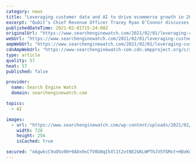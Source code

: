 ```yaml
---
category: news
title: "Leveraging customer data and AI to drive ecommerce growth in 2021"
excerpt: "Qubit’s Chief Revenue Officer Tracey Ryan O’Connor discusses pandemic-related ecommerce growth and the takeaways brands should consider this year"
publishedDateTime: 2021-02-01T15:24:00Z
originalUrl: "https://www.searchenginewatch.com/2021/02/01/leveraging-customer-data-and-ai-to-drive-ecommerce-growth-in-2021/"
webUrl: "https://www.searchenginewatch.com/2021/02/01/leveraging-customer-data-and-ai-to-drive-ecommerce-growth-in-2021/"
ampWebUrl: "https://www.searchenginewatch.com/2021/02/01/leveraging-customer-data-and-ai-to-drive-ecommerce-growth-in-2021/amp/"
cdnAmpWebUrl: "https://www-searchenginewatch-com.cdn.ampproject.org/c/s/www.searchenginewatch.com/2021/02/01/leveraging-customer-data-and-ai-to-drive-ecommerce-growth-in-2021/amp/"
type: article
quality: 57
heat: 57
published: false

provider:
  name: Search Engine Watch
  domain: searchenginewatch.com

topics:
  - AI

images:
  - url: "https://www.searchenginewatch.com/wp-content/uploads/2021/02/Leveraging-customer-data-and-AI-to-drive-ecommerce-growth-in-2021.png"
    width: 728
    height: 256
    isCached: true

secured: "eAgwkcC9uOGv00+9AOx9xCfV0GNqIkXl1t2xtNE2GKLWPThJV5fGMxt+HDoKdMuJ58acdOBWOQBL0iXD2m99DIrCerOrHM1LVivd9XvHJHXRyQFNhufLydH4iXL5wOcY/FIuJwY4P9gdkg1jDLmuVycM8RuxwvcL13GeZUu82SO1k5Tz2V92WJxGRfZ4BvaSa4d/8lNE3gqTiVyMQZIzpYLrLP2uTb9KWFd5Xw+TRg5bmNxlAOAd7xPbu0tOpArlWKff5uPlLBMDBf37iF1O7Iye+12JQJr62GYK8PWKk/z1wFPLCv1C56xyTZVxjtfWoXZ2FJgf6/LCRu3CID9Vx9EetSQ0vqUnE5zz1FrT2+c=;Yq0y8Us1fH/1PSSH8tFjhg=="
---
```


